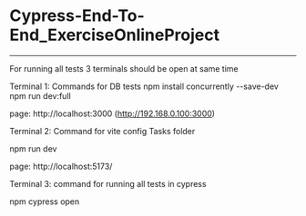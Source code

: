 # Cypress-End-To-End_ExerciseOnlineProject

---------------------------------------------------------------------------------------------
For running all tests 3 terminals should be open at same time

Terminal 1:
Commands for DB tests
npm install concurrently --save-dev
npm run dev:full

page:
http://localhost:3000 (http://192.168.0.100:3000)

Terminal 2:
Command for vite config Tasks folder

npm run dev

page: 
http://localhost:5173/


Terminal 3:
command for running all tests in cypress

npm cypress open
